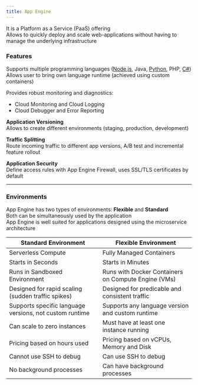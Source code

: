 ```yaml
---
title: App Engine
---
```


It is a Platform as a Service (PaaS) offering  
Allows to quickly deploy and scale web-applications without having to manage the underlying infrastructure

### Features

Supports multiple programming languages ([Node.js](../../../Programming%20Notes/Node.js/Node.js.md), Java, [Python](../../../Programming%20Notes/Python/Python.md), PHP, [C#](../../../Programming%20Notes/C%20Sharp/C%20Sharp.md))  
Allows user to bring own language runtime (achieved using custom containers)

Provides robust monitoring and diagnostics:

* Cloud Monitoring and Cloud Logging
* Cloud Debugger and Error Reporting

**Application Versioning**  
Allows to create different environments (staging, production, development)

**Traffic Splitting**  
Route incoming traffic to different app versions, A/B test and incremental feature rollout

**Application Security**  
Define access rules with App Engine Firewall, uses SSL/TLS certificates by default

---

### Environments

App Engine has two types of environments: **Flexible** and **Standard**  
Both can be simultaneously used by the application  
App Engine is well suited for applications designed using the microservice architecture

|Standard Environment|Flexible Environment|
|--------------------|--------------------|
|Serverless Compute|Fully Managed Containers|
|Starts in Seconds|Starts in Minutes|
|Runs in Sandboxed Environment|Runs with Docker Containers on Compute Engine (VMs)|
|Designed for rapid scaling (sudden traffic spikes)|Designed for predicable and consistent traffic|
|Supports specific language versions, not custom runtime|Supports any language version and custom runtime|
|Can scale to zero instances|Must have at least one instance running|
|Pricing based on hours used|Pricing based on vCPUs, Memory and Disk|
|Cannot use SSH to debug|Can use SSH to debug|
|No background processes|Can have background processes|